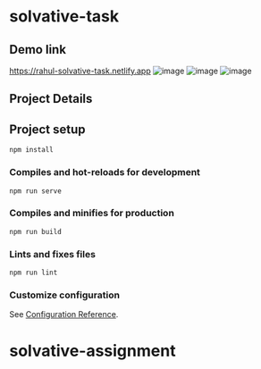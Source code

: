 # solvative-task
## Demo link
https://rahul-solvative-task.netlify.app
![image](https://github.com/rahulsweb/solvative-assignment/assets/43261847/560026f6-0f34-41ac-a472-0dae4c778a2b)
![image](https://github.com/rahulsweb/solvative-assignment/assets/43261847/605f1121-23ee-431f-923f-a1e7a74f00b7)
![image](https://github.com/rahulsweb/solvative-assignment/assets/43261847/ed3eac15-ceb3-4900-a572-83b13b4962c2)


## Project Details

## Project setup
```
npm install
```

### Compiles and hot-reloads for development
```
npm run serve
```

### Compiles and minifies for production
```
npm run build
```

### Lints and fixes files
```
npm run lint
```

### Customize configuration
See [Configuration Reference](https://cli.vuejs.org/config/).
# solvative-assignment
